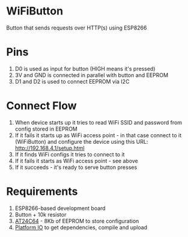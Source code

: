 # WiFiButton
Button that sends requests over HTTP(s) using ESP8266

# Pins

1. D0 is used as input for button (HIGH means it's pressed)
1. 3V and GND is connected in parallel with button and EEPROM
1. D1 and D2 is used to connect EEPROM via I2C

# Connect Flow

1. When device starts up it tries to read WiFi SSID and password from config stored in EEPROM
1. If it fails it starts up as WiFi access point - in that case connect to it (WiFiButton) and configure the device using this URL: http://192.168.4.1/setup.html
1. If it finds WiFi configs it tries to connect to it
1. If it fails it starts as WiFi access point - see above
1. If it succeeds - it's ready to serve button presses

# Requirements

1. ESP8266-based development board
1. Button + 10k resistor
1. [AT24C64](http://www.switchdoc.com/wp-content/uploads/2015/01/doc0336.pdf) - 8Kb of EEPROM to store configuration
2. [Platform IO](http://platformio.org/) to get dependencies, compile and upload